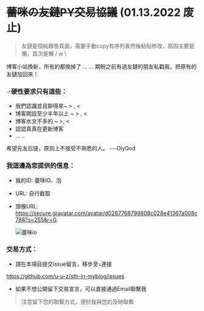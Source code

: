 # ~~蕾咪の友鏈PY交易協議~~ (01.13.2022 废止)

> 友鏈是個純靜態頁面，需要手動copy有序列表然後粘貼修改，原因主要是懶，其次是懶 / w \

博客小站換新，所有的都換掉了 ... ... 期盼之前有過友鏈的朋友私戳我，把原有的友鏈加回來！



### ♂硬性要求只有這些：

* 我們認識並且聊得來~ > , <
* 博客開設至少半年以上 ~ > , <
* 博客水文不多的 ~ >, <
* 認認真真在更新博客
*  ... ..

希望先友后链，原则上不接受不熟悉的人。 ---DiyGod



### 我這邊為您提供的信息：

* 我的ID: 蕾咪IO、泡

* URL: 自行截取

* 頭像URL: https://secure.gravatar.com/avatar/d0287768799808c028e41367a008c788?s=255&r=G

  

  ![蕾咪io](https://secure.gravatar.com/avatar/d0287768799808c028e41367a008c788?s=255&r=G)





### 交易方式：

* 請在本項目提交issue留言，移步至⤵️連接

https://github.com/u-u-z/sth-in-myblog/issues

* 如果不想公開留下交易宣言，可以直接通過Email聯繫我

> 注意留下您的聯繫方式，便於我與您的及時聯繫

